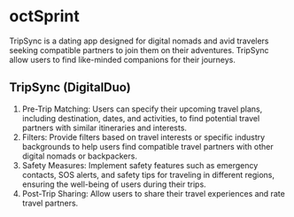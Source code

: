# octSprint

TripSync is a dating app designed for digital nomads and avid travelers seeking compatible partners to join them on their adventures. TripSync allow users to find like-minded companions for their journeys.

## TripSync (DigitalDuo)
1. Pre-Trip Matching: Users can specify their upcoming travel plans, including destination, dates, and activities, to find potential travel partners with similar itineraries and interests.
2. Filters: Provide filters based on travel interests or specific industry backgrounds to help users find compatible travel partners with other digital nomads or backpackers.  
3. Safety Measures: Implement safety features such as emergency contacts, SOS alerts, and safety tips for traveling in different regions, ensuring the well-being of users during their trips.
4. Post-Trip Sharing: Allow users to share their travel experiences and rate travel partners.
